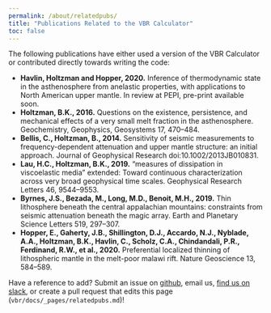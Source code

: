 ```yaml
---
permalink: /about/relatedpubs/
title: "Publications Related to the VBR Calculator"
toc: false 
---
```


The following publications have either used a version of the VBR Calculator or contributed directly towards writing the code:

* **Havlin, Holtzman and Hopper, 2020.** Inference of thermodynamic state in the asthenosphere from anelastic properties, with applications to North American upper mantle. In review at PEPI, pre-print available soon.
* **Holtzman, B.K., 2016.** Questions on the existence, persistence, and mechanical effects of a very small melt fraction in the asthenosphere. Geochemistry, Geophysics, Geosystems 17, 470–484.
* **Bellis, C., Holtzman, B., 2014.** Sensitivity of seismic measurements to frequency-dependent attenuation and upper mantle structure: an initial approach. Journal of Geophysical Research doi:10.1002/2013JB010831.
* **Lau, H.C., Holtzman, B.K., 2019.** “measures of dissipation in viscoelastic media” extended: Toward continuous characterization across very broad geophysical time scales. Geophysical Research Letters 46, 9544–9553.
* **Byrnes, J.S., Bezada, M., Long, M.D., Benoit, M.H., 2019.** Thin lithosphere beneath the central appalachian mountains: constraints from seismic attenuation beneath the magic array. Earth and Planetary Science Letters 519, 297–307.
* **Hopper, E., Gaherty, J.B., Shillington, D.J., Accardo, N.J., Nyblade, A.A., Holtzman, B.K., Havlin, C., Scholz, C.A., Chindandali, P.R., Ferdinand, R.W., et al., 2020.** Preferential localized thinning of lithospheric mantle in the melt-poor malawi rift. Nature Geoscience 13, 584–589.

Have a reference to add? Submit an issue on [github](https://github.com/vbr-calc/vbr/issues), email us, [find us on slack](https://join.slack.com/t/vbr-calc/shared_invite/enQtODI0MTk4NzIxNzkzLTZlYjMwYTc4MTVkOTg2ZDgyNTQxNTAxNjc2NmNkMzA2MmVjOTJkYjYzNjc1ZDJhNzg5ZWU2MzE4OTEyNmMxNGU), or create a pull request that edits this page (`vbr/docs/_pages/relatedpubs.md`)!
